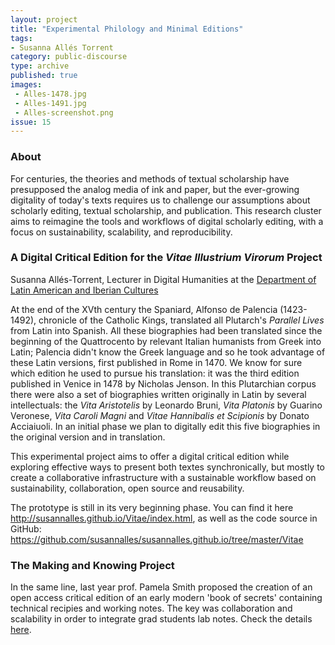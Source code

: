 ```yaml
---
layout: project
title: "Experimental Philology and Minimal Editions"
tags:
- Susanna Allés Torrent 
category: public-discourse
type: archive
published: true
images:
 - Alles-1478.jpg 
 - Alles-1491.jpg
 - Alles-screenshot.png
issue: 15
---
```


### About

For centuries, the theories and methods of textual scholarship have presupposed the analog media of ink and paper, but the ever-growing digitality of today's texts requires us to challenge our assumptions about scholarly editing, textual scholarship, and publication. This research cluster aims to reimagine the tools and workflows of digital scholarly editing, with a focus on sustainability, scalability, and reproducibility. 

### A Digital Critical Edition for the *Vitae Illustrium Virorum* Project 
Susanna Allés-Torrent, Lecturer in Digital Humanities at the [Department of Latin American and Iberian Cultures](http://laic.columbia.edu/)

At the end of the XVth century the Spaniard, Alfonso de Palencia (1423-1492), chronicle of the Catholic Kings, translated all Plutarch's *Parallel Lives* from Latin into Spanish. All these biographies had been translated since the beginning of the Quattrocento by relevant Italian humanists from Greek into Latin; Palencia didn't know the Greek language and so he took advantage of these Latin versions, first published in Rome in 1470. We know for sure which edition he used to pursue his translation: it was the third edition published in Venice in 1478 by Nicholas Jenson. In this Plutarchian corpus there were also a set of biographies written originally in Latin by several intellectuals: the *Vita Aristotelis* by Leonardo Bruni, *Vita Platonis* by Guarino Veronese, *Vita Caroli Magni* and *Vitae Hannibalis et Scipionis* by Donato Acciaiuoli. In an initial phase we plan to digitally edit this five biographies in the original version and in translation.

This experimental project aims to offer a digital critical edition while exploring effective ways to present both textes synchronically, but mostly to create a collaborative infrastructure with a sustainable workflow based on sustainability, collaboration, open source and reusability. 


The prototype is still in its very beginning phase. You can find it here <http://susannalles.github.io/Vitae/index.html>, as well as the code source in GitHub: <https://github.com/susannalles/susannalles.github.io/tree/master/Vitae>


### The Making and Knowing Project
In the same line, last year prof. Pamela Smith proposed the creation of an open access critical edition of an early modern 'book of secrets' containing technical recipies and working notes. The key was collaboration and scalability in order to integrate grad students lab notes. Check the details [here](http://xpmethod.plaintext.in/events/public-discourse/pamela-smith.html).



